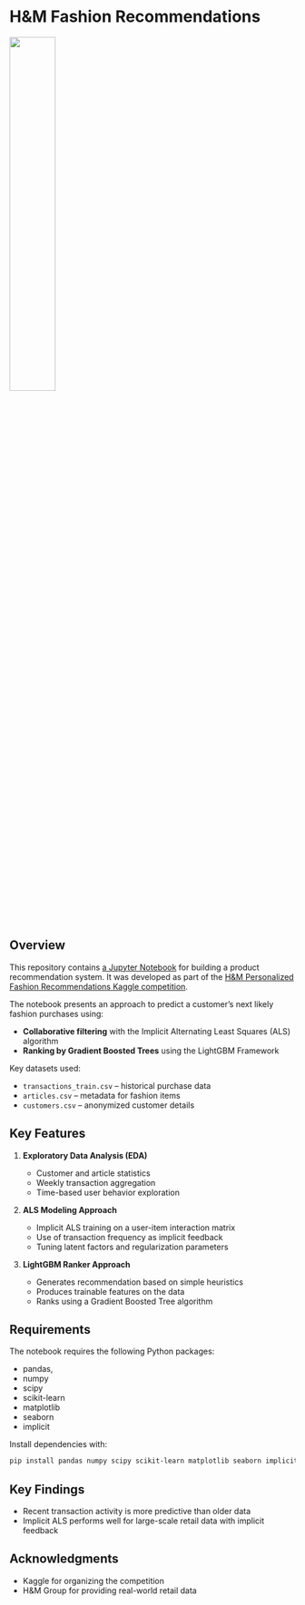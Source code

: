 # H\&M Fashion Recommendations

<img src="https://upload.wikimedia.org/wikipedia/commons/5/53/H%26M-Logo.svg" width="40%" height="40%">

## Overview

This repository contains [a Jupyter Notebook](https://github.com/JonMcEntee/hm-fashion-recommendations/blob/main/H%26M_Fashion_Recommendations.ipynb) for building a product recommendation system. It was developed as part of the [H\&M Personalized Fashion Recommendations Kaggle competition](https://www.kaggle.com/competitions/h-and-m-personalized-fashion-recommendations).

The notebook presents an approach to predict a customer’s next likely fashion purchases using:

* **Collaborative filtering** with the Implicit Alternating Least Squares (ALS) algorithm
* **Ranking by Gradient Boosted Trees** using the LightGBM Framework

Key datasets used:

* `transactions_train.csv` – historical purchase data
* `articles.csv` – metadata for fashion items
* `customers.csv` – anonymized customer details

## Key Features

1. **Exploratory Data Analysis (EDA)**

   * Customer and article statistics
   * Weekly transaction aggregation
   * Time-based user behavior exploration

2. **ALS Modeling Approach**

   * Implicit ALS training on a user-item interaction matrix
   * Use of transaction frequency as implicit feedback
   * Tuning latent factors and regularization parameters

3. **LightGBM Ranker Approach**

   * Generates recommendation based on simple heuristics
   * Produces trainable features on the data
   * Ranks using a Gradient Boosted Tree algorithm

## Requirements

The notebook requires the following Python packages:

* pandas,
* numpy
* scipy
* scikit-learn
* matplotlib
* seaborn
* implicit

Install dependencies with:

```bash
pip install pandas numpy scipy scikit-learn matplotlib seaborn implicit
```

## Key Findings

* Recent transaction activity is more predictive than older data
* Implicit ALS performs well for large-scale retail data with implicit feedback

## Acknowledgments

* Kaggle for organizing the competition
* H\&M Group for providing real-world retail data
